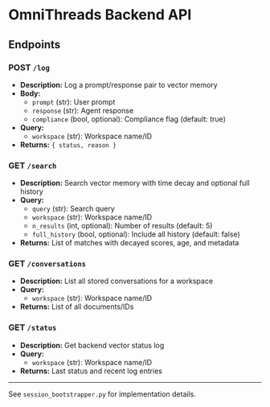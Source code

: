 # OmniThreads Backend API

## Endpoints

### POST `/log`
- **Description:** Log a prompt/response pair to vector memory
- **Body:**
  - `prompt` (str): User prompt
  - `response` (str): Agent response
  - `compliance` (bool, optional): Compliance flag (default: true)
- **Query:**
  - `workspace` (str): Workspace name/ID
- **Returns:** `{ status, reason }`

### GET `/search`
- **Description:** Search vector memory with time decay and optional full history
- **Query:**
  - `query` (str): Search query
  - `workspace` (str): Workspace name/ID
  - `n_results` (int, optional): Number of results (default: 5)
  - `full_history` (bool, optional): Include all history (default: false)
- **Returns:** List of matches with decayed scores, age, and metadata

### GET `/conversations`
- **Description:** List all stored conversations for a workspace
- **Query:**
  - `workspace` (str): Workspace name/ID
- **Returns:** List of all documents/IDs

### GET `/status`
- **Description:** Get backend vector status log
- **Query:**
  - `workspace` (str): Workspace name/ID
- **Returns:** Last status and recent log entries

---
See `session_bootstrapper.py` for implementation details. 